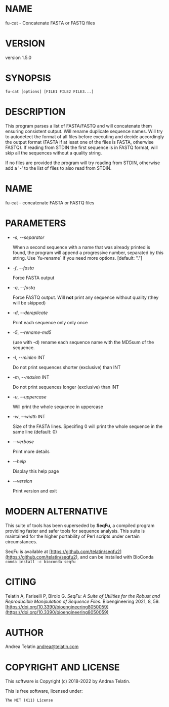 # NAME

fu-cat - Concatenate FASTA or FASTQ files

# VERSION

version 1.5.0

# SYNOPSIS

    fu-cat [options] [FILE1 FILE2 FILE3...]

# DESCRIPTION

This program parses a list of FASTA/FASTQ and will concatenate them
ensuring consistent output. Will rename duplicate sequence names.
Will try to autodetect the format of all files before executing and
decide accordingly the output format (FASTA if at least one of the
files is FASTA, otherwise FASTQ). If reading from STDIN the first
sequence is in FASTQ format, will skip all the sequences without a
quality string.

If no files are provided the program will try reading from STDIN,
otherwise add a '-' to the list of files to also read from STDIN.

# NAME

fu-cat - concatenate FASTA or FASTQ files

# PARAMETERS

- _-s_, _--separator_

    When a second sequence with a name that was already printed is found,
    the program will append a progressive number, separated by this string.
    Use \`fu-rename\` if you need more options.
    \[default: "."\]

- _-f_, _--fasta_

    Force FASTA output

- _-q_, _--fastq_

    Force FASTQ output. Will **not** print any sequence without quality
    (they will be skipped)

- _-d_, _--dereplicate_

    Print each sequence only only once

- _-5_, _--rename-md5_

    (use with -d) rename each sequence name with the MD5sum of the sequence.

- _-l_, _--minlen_ INT

    Do not print sequences shorter (exclusive) than INT

- _-m_, _--maxlen_ INT

    Do not print sequences longer (exclusive) than INT

- _-u_, _--uppercase_

    Will print the whole sequence in uppercase

- _-w_, _--width_ INT

    Size of the FASTA lines. Specifing 0 will print the whole sequence in the same line (default: 0)

- _--verbose_

    Print more details

- _--help_

    Display this help page

- _--version_

    Print version and exit

# MODERN ALTERNATIVE

This suite of tools has been superseded by **SeqFu**, a compiled
program providing faster and safer tools for sequence analysis.
This suite is maintained for the higher portability of Perl scripts
under certain circumstances.

SeqFu is available at [https://github.com/telatin/seqfu2](https://github.com/telatin/seqfu2), and
can be installed with BioConda `conda install -c bioconda seqfu`

# CITING

Telatin A, Fariselli P, Birolo G.
_SeqFu: A Suite of Utilities for the Robust and Reproducible Manipulation of Sequence Files_.
Bioengineering 2021, 8, 59. [https://doi.org/10.3390/bioengineering8050059](https://doi.org/10.3390/bioengineering8050059)

# AUTHOR

Andrea Telatin <andrea@telatin.com>

# COPYRIGHT AND LICENSE

This software is Copyright (c) 2018-2022 by Andrea Telatin.

This is free software, licensed under:

    The MIT (X11) License
